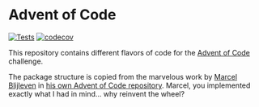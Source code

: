 # Advent of Code
[![Tests](https://github.com/gansanay/adventofcode/actions/workflows/tests.yaml/badge.svg)](https://github.com/gansanay/adventofcode/actions/workflows/tests.yaml)
[![codecov](https://codecov.io/gh/gansanay/adventofcode/branch/main/graph/badge.svg?token=DXUOP0J9E1)](https://codecov.io/gh/gansanay/adventofcode)

This repository contains different flavors of code for the [Advent of Code](https://adventofcode.com/) challenge.

The package structure is copied from the marvelous work by [Marcel Blijleven](https://github.com/marcelblijleven) in [his own Advent of Code repository](https://github.com/marcelblijleven/adventofcode). Marcel, you implemented exactly what I had in mind... why reinvent the wheel?
